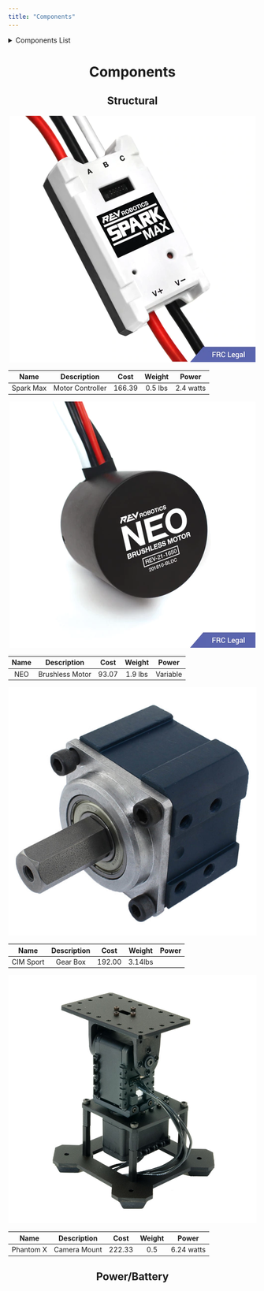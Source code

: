 ```yaml
---
title: "Components"
---
```

<!--
<div class="dropdown">
  <button class="dropbtn">Dropdown</button>
  <div class="dropdown-content">
    <a href="components.md">go to anchor1</a>
    <a href="#">Link 2</a>
    <a href="#">Link 3</a>
  </div>
</div>
-->
<details>
  <summary>Components List</summary>
 <a href="component.md#MC">Motor Controller</a></br>
 <a href="component.md#Brushless-Motor">Brushless Motor Controller</a></br>
 <a href="component.md#Gearbox">Gearbox</a></br>
 <a href="component.md#Camera-Mount">Camera Mount</a></br>
</details>

<div align="center"><H1>Components</H1></div>

<div align="center"><H2><b>Structural</b></H2>
  <div id="MC"></div>
<p align="center">
  <img src="photos/SparkMax.png" />
</p>


|   Name  |  Description   | Cost | Weight|  Power  |
|:-------:|:--------------:|:----:|:-----:|:-------:|
|Spark Max|Motor Controller|166.39|0.5 lbs|2.4 watts|
<!--<a name="anchor1"></a>-->
<div id="Brushless-Motor"></div>
<p align="center">
  <img src="photos/NEO.png" />
</p>

|   Name  |  Description   | Cost | Weight|  Power  |
|:-------:|:--------------:|:----:|:-----:|:-------:|
|   NEO   |Brushless Motor |93.07 |1.9 lbs|Variable |

<div id="Gearbox"></div>
<p align="center">
  <img src="photos/gearbox.png" />
</p>


|   Name  |  Description   | Cost  | Weight|  Power  |
|:-------:|:--------------:|:-----:|:-----:|:-------:|
|CIM Sport|    Gear Box    |192.00 |3.14lbs|         |

<div id="Camera-Mount"></div>
<p align="center">
  <img src="photos/turret.jpg" />
</p>

|   Name  |  Description   | Cost  | Weight|  Power  |
|:-------:|:--------------:|:-----:|:-----:|:--------:|
|Phantom X|  Camera Mount  |222.33 |  0.5  |6.24 watts|

<H2><b>Power/Battery</b></H2></div>

